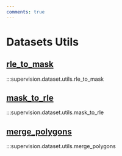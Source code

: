 ```yaml
---
comments: true
---
```


# Datasets Utils

<div class="md-typeset">
  <h2><a href="#supervision.dataset.utils.rle_to_mask">rle_to_mask</a></h2>
</div>

:::supervision.dataset.utils.rle_to_mask

<div class="md-typeset">
  <h2><a href="#supervision.dataset.utils.mask_to_rle">mask_to_rle</a></h2>
</div>

:::supervision.dataset.utils.mask_to_rle

<div class="md-typeset">
  <h2><a href="#supervision.dataset.utils.merge_polygons">merge_polygons</a></h2>
</div>

:::supervision.dataset.utils.merge_polygons
